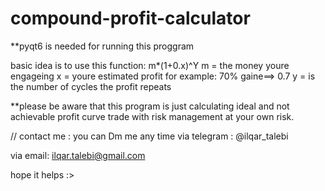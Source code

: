 # compound-profit-calculator

**pyqt6 is needed for running this proggram


basic idea is to use this function:
m*(1+0.x)^Y
m = the money youre engageing
x = youre estimated profit for example: 70% gaine==> 0.7
y = is the number of cycles the profit repeats


**please be aware that this program is just calculating ideal and not achievable profit curve
  trade with risk management at your own risk.

// contact me :
you can Dm me any time via telegram : @ilqar_talebi


via email: ilqar.talebi@gmail.com
  
hope it helps :>
